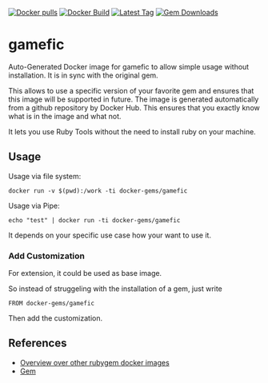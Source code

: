 [![Docker pulls](https://img.shields.io/docker/pulls/rubygem/gamefic.svg)](https://hub.docker.com/r/rubygem/gamefic/)
[![Docker Build](https://img.shields.io/docker/automated/rubygem/gamefic.svg)](https://hub.docker.com/r/rubygem/gamefic/)
[![Latest Tag](https://img.shields.io/github/tag/docker-rubygem/gamefic.svg)](https://hub.docker.com/r/rubygem/gamefic/)
[![Gem Downloads](https://img.shields.io/gem/dt/gamefic.svg)](https://rubygems.org/gems/gamefic/)
# gamefic

Auto-Generated Docker image for gamefic to allow simple usage without installation.
It is in sync with the original gem.

This allows to use a specific version of your favorite gem and ensures that this image will be supported in future.
The image is generated automatically from a github repository by Docker Hub.
This ensures that you exactly know what is in the image and what not.

It lets you use Ruby Tools without the need to install ruby on your machine.

## Usage

Usage via file system:

`docker run -v $(pwd):/work -ti docker-gems/gamefic`

Usage via Pipe:

`echo "test" | docker run -ti docker-gems/gamefic`

It depends on your specific use case how your want to use it.

### Add Customization

For extension, it could be used as base image.

So instead of struggeling with the installation of a gem, just write

`FROM docker-gems/gamefic`

Then add the customization.

## References

 - [Overview over other rubygem docker images](https://github.com/thinkbot/docker-rubygem)
 - [Gem](https://rubygems.org/gems/gamefic/)
